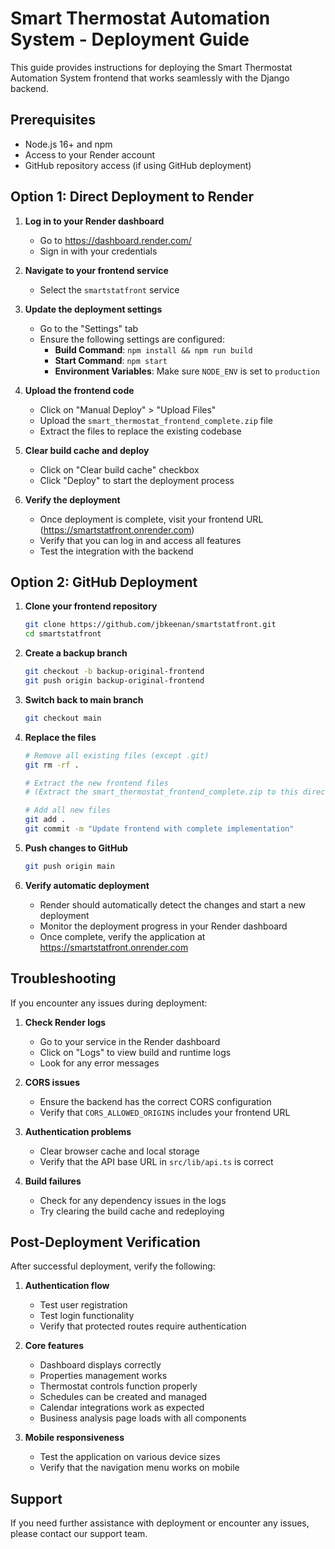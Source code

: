 # Smart Thermostat Automation System - Deployment Guide

This guide provides instructions for deploying the Smart Thermostat Automation System frontend that works seamlessly with the Django backend.

## Prerequisites

- Node.js 16+ and npm
- Access to your Render account
- GitHub repository access (if using GitHub deployment)

## Option 1: Direct Deployment to Render

1. **Log in to your Render dashboard**
   - Go to https://dashboard.render.com/
   - Sign in with your credentials

2. **Navigate to your frontend service**
   - Select the `smartstatfront` service

3. **Update the deployment settings**
   - Go to the "Settings" tab
   - Ensure the following settings are configured:
     - **Build Command**: `npm install && npm run build`
     - **Start Command**: `npm start`
     - **Environment Variables**: Make sure `NODE_ENV` is set to `production`

4. **Upload the frontend code**
   - Click on "Manual Deploy" > "Upload Files"
   - Upload the `smart_thermostat_frontend_complete.zip` file
   - Extract the files to replace the existing codebase

5. **Clear build cache and deploy**
   - Click on "Clear build cache" checkbox
   - Click "Deploy" to start the deployment process

6. **Verify the deployment**
   - Once deployment is complete, visit your frontend URL (https://smartstatfront.onrender.com)
   - Verify that you can log in and access all features
   - Test the integration with the backend

## Option 2: GitHub Deployment

1. **Clone your frontend repository**
   ```bash
   git clone https://github.com/jbkeenan/smartstatfront.git
   cd smartstatfront
   ```

2. **Create a backup branch**
   ```bash
   git checkout -b backup-original-frontend
   git push origin backup-original-frontend
   ```

3. **Switch back to main branch**
   ```bash
   git checkout main
   ```

4. **Replace the files**
   ```bash
   # Remove all existing files (except .git)
   git rm -rf .
   
   # Extract the new frontend files
   # (Extract the smart_thermostat_frontend_complete.zip to this directory)
   
   # Add all new files
   git add .
   git commit -m "Update frontend with complete implementation"
   ```

5. **Push changes to GitHub**
   ```bash
   git push origin main
   ```

6. **Verify automatic deployment**
   - Render should automatically detect the changes and start a new deployment
   - Monitor the deployment progress in your Render dashboard
   - Once complete, verify the application at https://smartstatfront.onrender.com

## Troubleshooting

If you encounter any issues during deployment:

1. **Check Render logs**
   - Go to your service in the Render dashboard
   - Click on "Logs" to view build and runtime logs
   - Look for any error messages

2. **CORS issues**
   - Ensure the backend has the correct CORS configuration
   - Verify that `CORS_ALLOWED_ORIGINS` includes your frontend URL

3. **Authentication problems**
   - Clear browser cache and local storage
   - Verify that the API base URL in `src/lib/api.ts` is correct

4. **Build failures**
   - Check for any dependency issues in the logs
   - Try clearing the build cache and redeploying

## Post-Deployment Verification

After successful deployment, verify the following:

1. **Authentication flow**
   - Test user registration
   - Test login functionality
   - Verify that protected routes require authentication

2. **Core features**
   - Dashboard displays correctly
   - Properties management works
   - Thermostat controls function properly
   - Schedules can be created and managed
   - Calendar integrations work as expected
   - Business analysis page loads with all components

3. **Mobile responsiveness**
   - Test the application on various device sizes
   - Verify that the navigation menu works on mobile

## Support

If you need further assistance with deployment or encounter any issues, please contact our support team.
